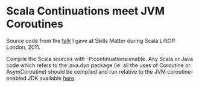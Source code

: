# Scala Continuations meet JVM Coroutines

Source code from the [talk](http://skillsmatter.com/podcast/scala/scala-continuations) I gave at Skills Matter during Scala LiftOff London, 2011.

Compile the Scala sources with -P:continuations:enable. Any Scala or Java code which refers to the java.dyn package (ie. all the uses of Coroutine or AsymCoroutine) should be compiled and run relative to the JVM coroutine-enabled JDK available [here](http://ssw.jku.at/General/Staff/LS/coro/).

